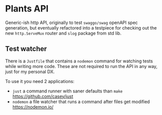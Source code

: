 # Plants API

Generic-ish http API, originally to test `swaggo/swag` openAPI spec generation, but eventually refactored into a testpiece 
for checking out the new `http.ServeMux` router and `slog` package from std lib.

## Test watcher
There is a `Justfile` that contains a `nodemon` command for watching tests while writing more code. These are not required to run the API in any way, just for my personal DX.

To use it you need 2 applications:

- `just` a command runner with saner defaults than `make` <https://github.com/casey/just>
- `nodemon` a file watcher that runs a command after files get modified <https://nodemon.io/>
